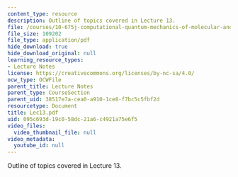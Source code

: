 ```yaml
---
content_type: resource
description: Outline of topics covered in Lecture 13.
file: /courses/10-675j-computational-quantum-mechanics-of-molecular-and-extended-systems-fall-2004/095c693d19c058dc21a6c4921a75e6f5_Lec13.pdf
file_size: 109202
file_type: application/pdf
hide_download: true
hide_download_original: null
learning_resource_types:
- Lecture Notes
license: https://creativecommons.org/licenses/by-nc-sa/4.0/
ocw_type: OCWFile
parent_title: Lecture Notes
parent_type: CourseSection
parent_uid: 38517e7a-cea0-a910-1ce8-f7bc5c5fbf2d
resourcetype: Document
title: Lec13.pdf
uid: 095c693d-19c0-58dc-21a6-c4921a75e6f5
video_files:
  video_thumbnail_file: null
video_metadata:
  youtube_id: null
---
```

Outline of topics covered in Lecture 13.
